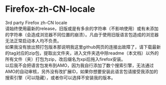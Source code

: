 # Firefox-zh-CN-locale
3rd party Firefox zh-CN locale  
请始终使用最新的release，旧版或是有多余的字符串（不影响使用）或有未添加的字符串（会造成浏览器不同位置的崩溃）。凡由于使用旧版语言包造成的浏览器无法正常启动本人均不负责。  
如果我没有放出预打包版本那说明我这里github网页的连接出故障了，请下载最新的tag对应的zip包，提取出文件夹，进入文件夹选中除readme（本文档）以外的所有文件（夹）打包为zip，改后缀名为xpi后拖入firefox安装。  
以后我不会把语言包发布到AMO，因为我自行添加了数个搜索引擎，无法通过AMO的自动审核，另外没有改扩展ID，如果你想要安装此语言包请接受我添加的搜索引擎（可以隐藏），或者你可以选择不安装我的版本。